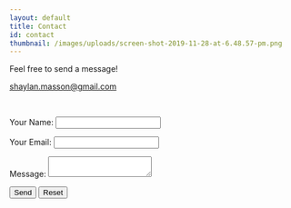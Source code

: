 ```yaml
---
layout: default
title: Contact
id: contact
thumbnail: /images/uploads/screen-shot-2019-11-28-at-6.48.57-pm.png
---
```

<p>Feel free to send a message!

shaylan.masson@gmail.com</p>

<br>

<form name="contact" method="POST" data-netlify="true">
    <p>
        <label> Your Name: <input type="text" name="name"/> </label>
    </p>
    <p>
        <label> Your Email: <input type="email" name="email"/> </label>
    </p>
    <p>
       <label> Message: <textarea name="message"> </textarea> </label>
    </p>
    <p>
        <button type="submit"> Send</button>
        <button type="reset"> Reset</button>
    </p>
</form>
